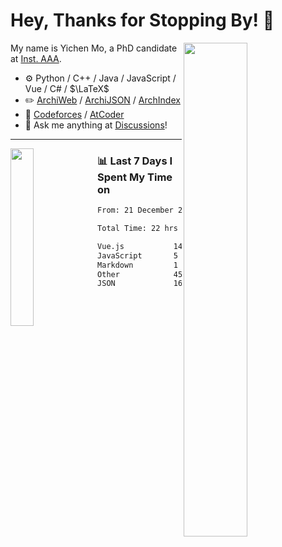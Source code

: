 # Hey, Thanks for Stopping By! 🦭

<picture>
    <source media="(prefers-color-scheme: dark)" srcset="https://github-readme-stats.vercel.app/api?username=amomorning&show_icons=true&theme=noctis_minimus&hide=issues">
    <img align="right" width="45%" src="https://github-readme-stats.vercel.app/api?username=amomorning&show_icons=true&theme=graywhite&hide=issues">
</picture>


My name is Yichen Mo, a PhD candidate at [Inst. AAA](https://archialgo.com).

-   :gear: Python / C++ / Java / JavaScript / Vue / C# / $\LaTeX$ 
-   :pencil2: [ArchiWeb](https://web.archialgo.com) / [ArchiJSON](https://www.food4rhino.com/en/app/archijson) / [ArchIndex](https://index.archialgo.com/) 
-   :abacus: [Codeforces](https://codeforces.com/profile/LaPluma) / [AtCoder](https://atcoder.jp/users/amomorning)
-   :thought_balloon: Ask me anything at [Discussions](https://github.com/amomorning/amomorning/discussions/new)!


---

<picture>
    <source media="(prefers-color-scheme: dark)" srcset="https://github-readme-stats.vercel.app/api/top-langs/?username=amomorning&hide=Mathematica&theme=noctis_minimus">
    <img align="left" width="27%" src="https://github-readme-stats.vercel.app/api/top-langs/?username=amomorning&hide=Mathematica&theme=graywhite">
</picture>

  
### 📊 Last 7 Days I Spent My Time on

<!--START_SECTION:waka-->

```txt
From: 21 December 2023 - To: 28 December 2023

Total Time: 22 hrs 16 mins

Vue.js           14 hrs 14 mins  ████████████████░░░░░░░░░   63.98 %
JavaScript       5 hrs 12 mins   ██████░░░░░░░░░░░░░░░░░░░   23.37 %
Markdown         1 hr 39 mins    ██░░░░░░░░░░░░░░░░░░░░░░░   07.44 %
Other            45 mins         █░░░░░░░░░░░░░░░░░░░░░░░░   03.38 %
JSON             16 mins         ▒░░░░░░░░░░░░░░░░░░░░░░░░   01.24 %
```

<!--END_SECTION:waka-->　　
